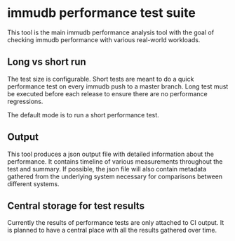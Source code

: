 # immudb performance test suite

This tool is the main immudb performance analysis tool with the goal of checking immudb performance
with various real-world workloads.

## Long vs short run

The test size is configurable. Short tests are meant to do a quick performance test on every immudb push to a master branch.
Long test must be executed before each release to ensure there are no performance regressions.

The default mode is to run a short performance test.

## Output

This tool produces a json output file with detailed information about the performance.
It contains timeline of various measurements throughout the test and summary.
If possible, the json file will also contain metadata gathered from the underlying system necessary for comparisons between different systems.

## Central storage for test results

Currently the results of performance tests are only attached to CI output.
It is planned to have a central place with all the results gathered over time.
